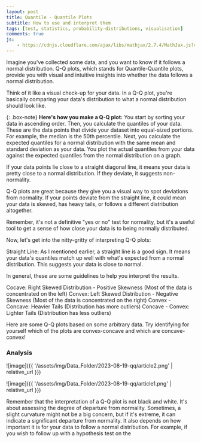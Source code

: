 ```yaml
---
layout: post
title: Quantile - Quantile Plots
subtitle: How to use and interpret them
tags: [test, statistics, probability-distributions, visualisation]
comments: true
js:
    - https://cdnjs.cloudflare.com/ajax/libs/mathjax/2.7.4/MathJax.js?config=TeX-MML-AM_CHTML
---
```



Imagine you've collected some data, and you want to know if it follows a normal distribution. Q-Q plots, which stands for Quantile-Quantile plots, provide you with visual and intuitive insights into whether the data follows a normal distribution. 

Think of it like a visual check-up for your data. In a Q-Q plot, you're basically comparing your data's distribution to what a normal distribution should look like.

{: .box-note}
**Here's how you make a Q-Q plot:** You start by sorting your data in ascending order. Then, you calculate the quantiles of your data. 
These are the data points that divide your dataset into equal-sized portions. For example, the median is the 50th percentile. 
Next, you calculate the expected quantiles for a normal distribution with the same mean and standard deviation as your data.
You plot the actual quantiles from your data against the expected quantiles from the normal distribution on a graph.


If your data points lie close to a straight diagonal line, it means your data is pretty close to a normal distribution. If they deviate, it suggests non-normality.

Q-Q plots are great because they give you a visual way to spot deviations from normality. If your points deviate from the straight line, it could mean your data is skewed, has heavy tails, or follows a different distribution altogether.

Remember, it's not a definitive "yes or no" test for normality, but it's a useful tool to get a sense of how close your data is to being normally distributed.

Now, let's get into the nitty-gritty of interpreting Q-Q plots:

Straight Line: As I mentioned earlier, a straight line is a good sign. It means your data's quantiles match up well with what's expected from a normal distribution. This suggests your data is close to normal.

In general, these are some guidelines to help you interpret the results. 

Cocave: Right Skewed Distribution - Positive Skewness (Most of the data is concentrated on the left) 
Convex: Left Skewed Distribution - Negative Skewness (Most of the data is concentrated on the right) 
Convex - Concave: Heavier Tails (Distribution has more outliers)
Concave - Convex: Lighter Tails (Distribution has less outliers) 

Here are some Q-Q plots based on some arbitrary data. Try identifying for yourself which of the plots are convex-concave and which are concave-convex! 

### Analysis

![image]({{ '/assets/img/Data_Folder/2023-08-19-qq/article2.png' | relative_url }})

![image]({{ '/assets/img/Data_Folder/2023-08-19-qq/article1.png' | relative_url }})

Remember that the interpretation of a Q-Q plot is not black and white. It's about assessing the degree of departure from normality. Sometimes, a slight curvature might not be a big concern, but if it's extreme, it can indicate a significant departure from normality. It also depends on how important it is for your data to follow a normal distribution. For example, if you wish to follow up with a hypothesis test on the 

